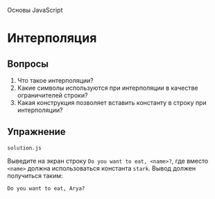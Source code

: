 Основы JavaScript

# Интерполяция

## Вопросы

1. Что такое интерполяции?
2. Какие символы используются при интерполяции в качестве ограничителей строки?
3. Какая конструкция позволяет вставить константу в строку при интерполяции?

## Упражнение

`solution.js`

Выведите на экран строку `Do you want to eat, <name>?`, где вместо `<name>` должна использоваться константа `stark`. Вывод должен получиться таким:

```
Do you want to eat, Arya?
```
